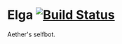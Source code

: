 # Elga [![Build Status](https://travis-ci.com/Aetheryx/Elga.svg?token=RNiTpQWdG3CyCsmoDPFe&branch=master)](https://travis-ci.com/Aetheryx/Elga)
Aether's selfbot.
